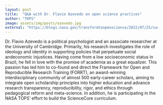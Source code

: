 ```yaml
---
layout: post
title:  "Q&A with Dr. Flavio Azevedo on open science practices"
author: "TOPS"
image: assets/img/posts/azevedo.jpg
external: "https://blogs.nasa.gov/transformtoopenscience/2022/07/25/success-stories-of-open-science-series-equitable-science-for-all-qa-with-dr-flavio-azevedo-on-open-science-practices/"
---
```

Dr. Flavio Azevedo is a political psychologist and an associate researcher at the University of Cambridge. Primarily, his research investigates the role of ideology and identity in supporting policies that perpetuate social andeconomic injustices. Having come from a low socioeconomic status in Brazil, he fell in love with the promise of academia as a great equalizer. This passion has led him to co-found and direct the Framework for Open and Reproducible Research Training (FORRT), an award-winning interdisciplinary community of almost 500 early-career scholars, aiming to integrate open scholarship principles into higher education and advance research transparency, reproducibility, rigor, and ethics through pedagogical reform and meta-science. In addition, he is participating in the NASA TOPS’ effort to build the ScienceCore curriculum.